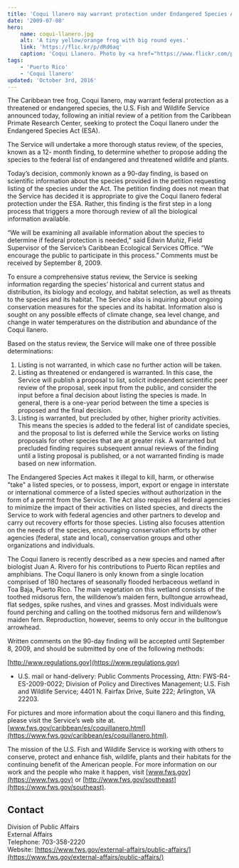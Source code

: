 ```yaml
---
title: 'Coqui llanero may warrant protection under Endangered Species Act'
date: '2009-07-08'
hero:
    name: coqui-llanero.jpg
    alt: 'A tiny yellow/orange frog with big round eyes.'
    link: 'https://flic.kr/p/dRd6aq'
    caption: 'Coqui Llanero. Photo by <a href="https://www.flickr.com/photos/ljvillanueva/">Luis J. Villanueva</a> <a href="https://creativecommons.org/licenses/by-nc-sa/2.0/#">CC BY-NC-SA 2.0.</a>'
tags:
    - 'Puerto Rico'
    - 'Coqui llanero'
updated: 'October 3rd, 2016'
---
```


The Caribbean tree frog, Coqui llanero, may warrant federal protection as a threatened or endangered species, the U.S. Fish and Wildlife Service announced today, following an initial review of a petition from the Caribbean Primate Research Center, seeking to protect the Coqui llanero under the Endangered Species Act (ESA).

The Service will undertake a more thorough status review, of the species, known as a 12- month finding, to determine whether to propose adding the species to the federal list of endangered and threatened wildlife and plants.

Today’s decision, commonly known as a 90-day finding, is based on scientific information about the species provided in the petition requesting listing of the species under the Act. The petition finding does not mean that the Service has decided it is appropriate to give the Coqui llanero federal protection under the ESA. Rather, this finding is the first step in a long process that triggers a more thorough review of all the biological information available.

“We will be examining all available information about the species to determine if federal protection is needed,” said Edwin Muñiz, Field Supervisor of the Service’s Caribbean Ecological Services Office. “We encourage the public to participate in this process.” Comments must be received by September 8, 2009.

To ensure a comprehensive status review, the Service is seeking information regarding the species’ historical and current status and distribution, its biology and ecology, and habitat selection, as well as threats to the species and its habitat. The Service also is inquiring about ongoing conservation measures for the species and its habitat. Information also is sought on any possible effects of climate change, sea level change, and change in water temperatures on the distribution and abundance of the Coqui llanero.

Based on the status review, the Service will make one of three possible determinations:

  1. Listing is not warranted, in which case no further action will be taken.
  2. Listing as threatened or endangered is warranted. In this case, the Service will publish a proposal to list, solicit independent scientific peer review of the proposal, seek input from the public, and consider the input before a final decision about listing the species is made. In general, there is a one-year period between the time a species is proposed and the final decision.
  3. Listing is warranted, but precluded by other, higher priority activities. This means the species is added to the federal list of candidate species, and the proposal to list is deferred while the Service works on listing proposals for other species that are at greater risk. A warranted but precluded finding requires subsequent annual reviews of the finding until a listing proposal is published, or a not warranted finding is made based on new information.

The Endangered Species Act makes it illegal to kill, harm, or otherwise "take" a listed species, or to possess, import, export or engage in interstate or international commerce of a listed species without authorization in the form of a permit from the Service. The Act also requires all federal agencies to minimize the impact of their activities on listed species, and directs the Service to work with federal agencies and other partners to develop and carry out recovery efforts for those species. Listing also focuses attention on the needs of the species, encouraging conservation efforts by other agencies (federal, state and local), conservation groups and other organizations and individuals.

The Coqui llanero is recently described as a new species and named after biologist Juan A. Rivero for his contributions to Puerto Rican reptiles and amphibians. The Coquí llanero is only known from a single location comprised of 180 hectares of seasonally flooded herbaceous wetland in Toa Baja, Puerto Rico. The main vegetation on this wetland consists of the toothed midsorus fern, the willdenow’s maiden fern, bulltongue arrowhead, flat sedges, spike rushes, and vines and grasses. Most individuals were found perching and calling on the toothed midsorus fern and willdenow’s maiden fern. Reproduction, however, seems to only occur in the bulltongue arrowhead.

Written comments on the 90-day finding will be accepted until September 8, 2009, and should be submitted by one of the following methods:

[http://www.regulations.gov](https://www.regulations.gov)

 - U.S. mail or hand-delivery: Public Comments Processing, Attn: FWS-R4-ES-2009-0022; Division of Policy and Directives Management; U.S. Fish and Wildlife Service; 4401 N. Fairfax Drive, Suite 222; Arlington, VA 22203.

For pictures and more information about the coqui llanero and this finding, please visit the Service’s web site at. [www.fws.gov/caribbean/es/coquillanero.html](https://www.fws.gov/caribbean/es/coquillanero.html).

The mission of the U.S. Fish and Wildlife Service is working with others to conserve, protect and enhance fish, wildlife, plants and their habitats for the continuing benefit of the American people. For more information on our work and the people who make it happen, visit [www.fws.gov](https://www.fws.gov) or [http://www.fws.gov/southeast](https://www.fws.gov/southeast).

## Contact

Division of Public Affairs  
External Affairs  
Telephone: 703-358-2220  
Website: [https://www.fws.gov/external-affairs/public-affairs/](https://www.fws.gov/external-affairs/public-affairs/)
